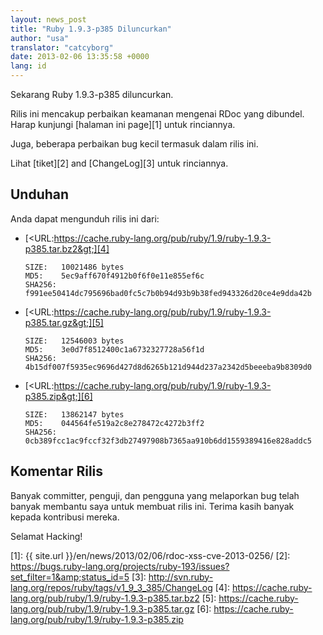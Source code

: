 ```yaml
---
layout: news_post
title: "Ruby 1.9.3-p385 Diluncurkan"
author: "usa"
translator: "catcyborg"
date: 2013-02-06 13:35:58 +0000
lang: id
---
```


Sekarang Ruby 1.9.3-p385 diluncurkan.

Rilis ini mencakup perbaikan keamanan mengenai RDoc yang dibundel. Harap kunjungi
[halaman ini page][1] untuk rinciannya.

Juga, beberapa perbaikan bug kecil termasuk dalam rilis ini.

Lihat [tiket][2] and [ChangeLog][3] untuk rinciannya.

## Unduhan

Anda dapat mengunduh rilis ini dari:

* [&lt;URL:https://cache.ruby-lang.org/pub/ruby/1.9/ruby-1.9.3-p385.tar.bz2&gt;][4]

      SIZE:   10021486 bytes
      MD5:    5ec9aff670f4912b0f6f0e11e855ef6c
      SHA256: f991ee50414dc795696bad0fc5c7b0b94d93b9b38fed943326d20ce4e9dda42b

* [&lt;URL:https://cache.ruby-lang.org/pub/ruby/1.9/ruby-1.9.3-p385.tar.gz&gt;][5]

      SIZE:   12546003 bytes
      MD5:    3e0d7f8512400c1a6732327728a56f1d
      SHA256: 4b15df007f5935ec9696d427d8d6265b121d944d237a2342d5beeeba9b8309d0

* [&lt;URL:https://cache.ruby-lang.org/pub/ruby/1.9/ruby-1.9.3-p385.zip&gt;][6]

      SIZE:   13862147 bytes
      MD5:    044564fe519a2c8e278472c4272b3ff2
      SHA256: 0cb389fcc1ac9fccf32f3db27497908b7365aa910b6dd1559389416e828addc5

## Komentar Rilis

Banyak committer, penguji, dan pengguna yang melaporkan bug telah banyak membantu
saya untuk membuat rilis ini. Terima kasih banyak kepada kontribusi mereka.

Selamat Hacking!



[1]: {{ site.url }}/en/news/2013/02/06/rdoc-xss-cve-2013-0256/
[2]: https://bugs.ruby-lang.org/projects/ruby-193/issues?set_filter=1&amp;status_id=5
[3]: http://svn.ruby-lang.org/repos/ruby/tags/v1_9_3_385/ChangeLog
[4]: https://cache.ruby-lang.org/pub/ruby/1.9/ruby-1.9.3-p385.tar.bz2
[5]: https://cache.ruby-lang.org/pub/ruby/1.9/ruby-1.9.3-p385.tar.gz
[6]: https://cache.ruby-lang.org/pub/ruby/1.9/ruby-1.9.3-p385.zip

